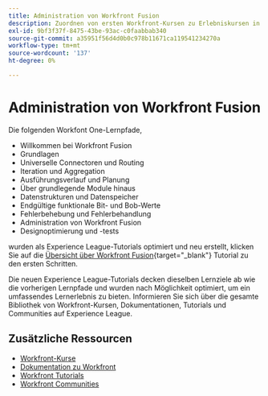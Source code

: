 ```yaml
---
title: Administration von Workfront Fusion
description: Zuordnen von ersten Workfront-Kursen zu Erlebniskursen in Liga-Kursen
exl-id: 9bf3f37f-8475-43be-93ac-c0faabbab340
source-git-commit: a35951f56d4d0b0c978b11671ca119541234270a
workflow-type: tm+mt
source-wordcount: '137'
ht-degree: 0%

---
```


# Administration von Workfront Fusion

Die folgenden Workfont One-Lernpfade,

* Willkommen bei Workfront Fusion
* Grundlagen
* Universelle Connectoren und Routing
* Iteration und Aggregation
* Ausführungsverlauf und Planung
* Über grundlegende Module hinaus
* Datenstrukturen und Datenspeicher
* Endgültige funktionale Bit- und Bob-Werte
* Fehlerbehebung und Fehlerbehandlung
* Administration von Workfront Fusion
* Designoptimierung und -tests

wurden als Experience League-Tutorials optimiert und neu erstellt, klicken Sie auf die [Übersicht über Workfront Fusion](https://experienceleague.adobe.com/docs/workfront-learn/tutorials-workfront/fusion/welcome-to-workfront-fusion/workfront-fusion-overview.html?lang=en){target="_blank"} Tutorial zu den ersten Schritten.

Die neuen Experience League-Tutorials decken dieselben Lernziele ab wie die vorherigen Lernpfade und wurden nach Möglichkeit optimiert, um ein umfassendes Lernerlebnis zu bieten.  Informieren Sie sich über die gesamte Bibliothek von Workfront-Kursen, Dokumentationen, Tutorials und Communities auf Experience League.

## Zusätzliche Ressourcen

* [Workfront-Kurse](https://experienceleague.adobe.com/?lang=en&amp;Solution=Workfront#courses)
* [Dokumentation zu Workfront](https://experienceleague.adobe.com/docs/workfront.html)
* [Workfront Tutorials](https://experienceleague.adobe.com/docs/workfront-learn/tutorials-workfront/home.html)
* [Workfront Communities](https://experienceleaguecommunities.adobe.com/t5/workfront/ct-p/workfront)
